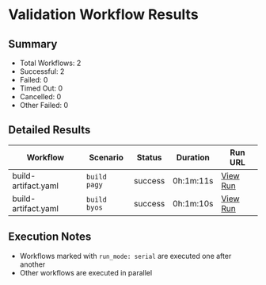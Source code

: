 # Validation Workflow Results

## Summary
- Total Workflows: 2
- Successful: 2
- Failed: 0
- Timed Out: 0
- Cancelled: 0
- Other Failed: 0

## Detailed Results

| Workflow | Scenario | Status | Duration | Run URL |
|----------|----------|---------|-----------|----------|
| build-artifact.yaml | `build pagy` | success | 0h:1m:11s | [View Run](https://github.com/azure-javaee/rhel-jboss-templates/actions/runs/16309568215) |
| build-artifact.yaml | `build byos` | success | 0h:1m:10s | [View Run](https://github.com/azure-javaee/rhel-jboss-templates/actions/runs/16309569482) |


## Execution Notes
- Workflows marked with `run_mode: serial` are executed one after another
- Other workflows are executed in parallel
